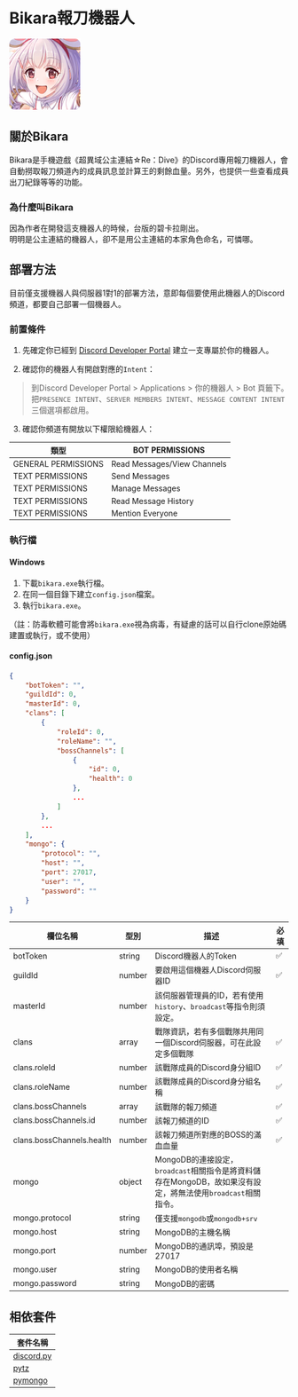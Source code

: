 # Bikara報刀機器人

![碧卡拉](bikara.webp)

## 關於Bikara
Bikara是手機遊戲《超異域公主連結☆Re：Dive》的Discord專用報刀機器人，會自動撈取報刀頻道內的成員訊息並計算王的剩餘血量。另外，也提供一些查看成員出刀紀錄等等的功能。

### 為什麼叫Bikara

因為作者在開發這支機器人的時候，台版的碧卡拉剛出。  
明明是公主連結的機器人，卻不是用公主連結的本家角色命名，可憐哪。

## 部署方法

目前僅支援機器人與伺服器1對1的部署方法，意即每個要使用此機器人的Discord頻道，都要自己部署一個機器人。  


### 前置條件

1. 先確定你已經到 [Discord Developer Portal](https://discord.com/developers/applications) 建立一支專屬於你的機器人。

2. 確認你的機器人有開啟對應的`Intent`：  

> 到Discord Developer Portal > Applications > 你的機器人 > Bot 頁籤下。  
> 把`PRESENCE INTENT`、`SERVER MEMBERS INTENT`、`MESSAGE CONTENT INTENT`三個選項都啟用。

3. 確認你頻道有開放以下權限給機器人：  

| 類型 | BOT PERMISSIONS |  
| --- | --- |
| GENERAL PERMISSIONS | Read Messages/View Channels |
| TEXT PERMISSIONS | Send Messages |
| TEXT PERMISSIONS | Manage Messages |
| TEXT PERMISSIONS | Read Message History |
| TEXT PERMISSIONS | Mention Everyone |

### 執行檔

#### Windows
1. 下載`bikara.exe`執行檔。
2. 在同一個目錄下建立`config.json`檔案。
3. 執行`bikara.exe`。

（註：防毒軟體可能會將`bikara.exe`視為病毒，有疑慮的話可以自行clone原始碼建置或執行，或不使用）

#### config.json

```json
{
    "botToken": "",
    "guildId": 0,
    "masterId": 0,
    "clans": [
        {
            "roleId": 0,
            "roleName": "",
            "bossChannels": [
                {
                    "id": 0,
                    "health": 0
                },
                ...
            ]
        },
        ...
    ],
    "mongo": {
        "protocol": "",
        "host": "",
        "port": 27017,
        "user": "",
        "password": ""
    }
}
```
| 欄位名稱 | 型別 | 描述 | 必填 |
| --- | --- | --- | --- |
| botToken | string | Discord機器人的Token | ✅ |
| guildId | number | 要啟用這個機器人Discord伺服器ID | ✅ |
| masterId | number | 該伺服器管理員的ID，若有使用`history`、`broadcast`等指令則須設定。 |  |
| clans | array | 戰隊資訊，若有多個戰隊共用同一個Discord伺服器，可在此設定多個戰隊 | ✅ |
| clans.roleId | number | 該戰隊成員的Discord身分組ID | ✅ |
| clans.roleName | number | 該戰隊成員的Discord身分組名稱 | ✅ |
| clans.bossChannels | array | 該戰隊的報刀頻道 | ✅ |
| clans.bossChannels.id | number | 該報刀頻道的ID | ✅ |
| clans.bossChannels.health | number | 該報刀頻道所對應的BOSS的滿血血量 | ✅ |
| mongo | object | MongoDB的連接設定，`broadcast`相關指令是將資料儲存在MongoDB，故如果沒有設定，將無法使用`broadcast`相關指令。 | |
| mongo.protocol | string | 僅支援`mongodb`或`mongodb+srv` | |
| mongo.host | string | MongoDB的主機名稱 | |
| mongo.port | number | MongoDB的通訊埠，預設是27017 | |
| mongo.user | string | MongoDB的使用者名稱 | |
| mongo.password | string | MongoDB的密碼 | |


## 相依套件

| 套件名稱 |
| --- |
| [discord.py](https://pypi.org/project/discord.py/) |
| [pytz](https://pypi.org/project/pytz/) |
| [pymongo](https://pypi.org/project/pymongo/)